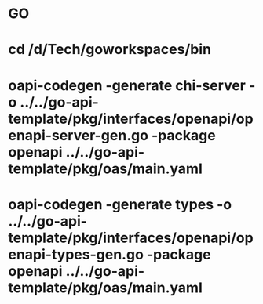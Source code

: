 # GO

# cd  /d/Tech/goworkspaces/bin
# oapi-codegen -generate chi-server -o ../../go-api-template/pkg/interfaces/openapi/openapi-server-gen.go -package openapi ../../go-api-template/pkg/oas/main.yaml

#  oapi-codegen -generate types -o ../../go-api-template/pkg/interfaces/openapi/openapi-types-gen.go -package openapi ../../go-api-template/pkg/oas/main.yaml